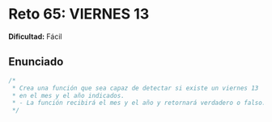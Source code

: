 # Reto 65: VIERNES 13

**Dificultad:** Fácil

## Enunciado

```Javascript
/*
 * Crea una función que sea capaz de detectar si existe un viernes 13
 * en el mes y el año indicados.
 * - La función recibirá el mes y el año y retornará verdadero o falso.
 */
```
